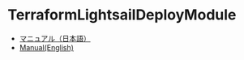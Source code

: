 # TerraformLightsailDeployModule
* [マニュアル（日本語）](./docs/manual.jap.md)
* [Manual(English)](./docs/manual.eng.md)